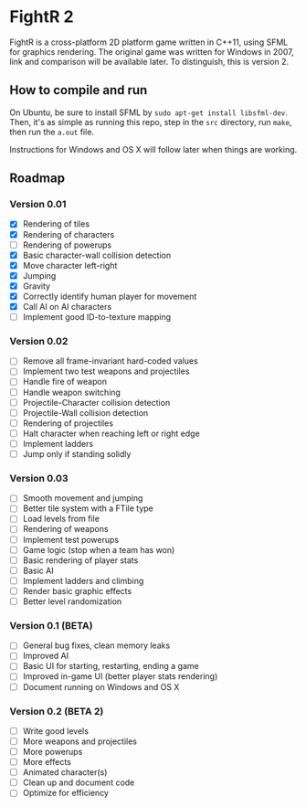 # FightR 2
FightR is a cross-platform 2D platform game written in C++11, using SFML for graphics rendering. The original game was written for Windows in 2007, link and comparison will be available later. To distinguish, this is version 2.

## How to compile and run
On Ubuntu, be sure to install SFML by `sudo apt-get install libsfml-dev`. Then, it's as simple as running this repo, step in the `src` directory, run `make`, then run the `a.out` file.

Instructions for Windows and OS X will follow later when things are working.

## Roadmap

### Version 0.01
- [x] Rendering of tiles
- [x] Rendering of characters
- [ ] Rendering of powerups
- [x] Basic character-wall collision detection
- [x] Move character left-right
- [x] Jumping
- [x] Gravity
- [x] Correctly identify human player for movement
- [x] Call AI on AI characters
- [ ] Implement good ID-to-texture mapping

### Version 0.02
- [ ] Remove all frame-invariant hard-coded values
- [ ] Implement two test weapons and projectiles
- [ ] Handle fire of weapon
- [ ] Handle weapon switching
- [ ] Projectile-Character collision detection
- [ ] Projectile-Wall collision detection
- [ ] Rendering of projectiles
- [ ] Halt character when reaching left or right edge
- [ ] Implement ladders
- [ ] Jump only if standing solidly

### Version 0.03
- [ ] Smooth movement and jumping
- [ ] Better tile system with a FTile type
- [ ] Load levels from file
- [ ] Rendering of weapons
- [ ] Implement test powerups
- [ ] Game logic (stop when a team has won)
- [ ] Basic rendering of player stats
- [ ] Basic AI
- [ ] Implement ladders and climbing
- [ ] Render basic graphic effects
- [ ] Better level randomization

### Version 0.1 (BETA)
- [ ] General bug fixes, clean memory leaks
- [ ] Improved AI
- [ ] Basic UI for starting, restarting, ending a game
- [ ] Improved in-game UI (better player stats rendering)
- [ ] Document running on Windows and OS X

### Version 0.2 (BETA 2)
- [ ] Write good levels
- [ ] More weapons and projectiles
- [ ] More powerups
- [ ] More effects
- [ ] Animated character(s)
- [ ] Clean up and document code
- [ ] Optimize for efficiency
